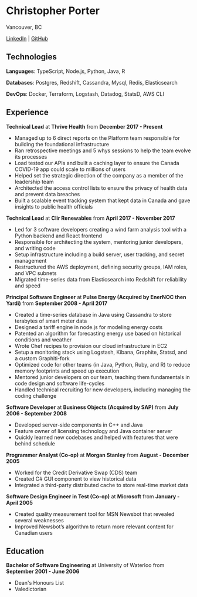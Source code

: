 Christopher Porter
==================
Vancouver, BC

[LinkedIn](https://ca.linkedin.com/in/canadianveggie)
| [GitHub](https://github.com/canadianveggie/)

Technologies
----------
**Languages**: TypeScript, Node.js, Python, Java, R

**Databases**: Postgres, Redshift, Cassandra, Mysql, Redis, Elasticsearch

**DevOps**: Docker, Terraform, Logstash, Datadog, StatsD, AWS CLI


Experience
----------

**Technical Lead** at **Thrive Health** from **December 2017 - Present**

* Managed up to 6 direct reports on the Platform team responsible for building the foundational infrastructure
* Ran retrospective meetings and 5 whys sessions to help the team evolve its processes
* Load tested our APIs and built a caching layer to ensure the Canada COVID-19 app could scale to millions of users
* Helped set the strategic direction of the company as a member of the leadership team
* Architected the access control lists to ensure the privacy of health data and prevent data breaches
* Built a scalable event tracking system that kept data in Canada and gave insights to public health officials

**Technical Lead** at **Clir Renewables** from **April 2017 - November 2017**

* Led for 3 software developers creating a wind farm analysis tool with a Python backend and React frontend
* Responsible for architecting the system, mentoring junior developers, and writing code
* Setup infrastructure including a build server, user tracking, and secret management
* Restructured the AWS deployment, defining security groups, IAM roles, and VPC subnets
* Migrated time-series data from Elasticsearch into Redshift for reliability and speed

**Principal Software Engineer** at **Pulse Energy (Acquired by EnerNOC then Yardi)** from **September 2008 - April 2017**

* Created a time-series database in Java using Cassandra to store terabytes of smart meter data
* Designed a tariff engine in node.js for modeling energy costs
* Patented an algorithm for forecasting energy use based on historical conditions and weather
* Wrote Chef recipes to provision our cloud infrastructure in EC2
* Setup a monitoring stack using Logstash, Kibana, Graphite, Statsd, and a custom Graphiti-fork
* Optimized code for other teams (in Java, Python, Ruby, and R) to reduce memory footprints and speed up execution
* Mentored junior developers on our team, teaching them fundamentals in code design and software life-cycles
* Handled technical recruiting for new developers, including managing the coding challenge

**Software Developer** at **Business Objects (Acquired by SAP)** from **July 2006 - September 2008**

* Developed server-side components in C++ and Java
* Feature owner of licensing technology and Java container server
* Quickly learned new codebases and helped with features that were behind schedule

**Programmer Analyst (Co-op)** at **Morgan Stanley** from **August - December 2005**

* Worked for the Credit Derivative Swap (CDS) team
* Created C# GUI component to view historical data
* Integrated a third-party distributed cache to store real-time market data

**Software Design Engineer in Test (Co-op)** at **Microsoft** from **January - April 2005**

* Created quality measurement tool for MSN Newsbot that revealed several weaknesses
* Improved Newsbot’s algorithm to return more relevant content for Canadian users

Education
---------

**Bachelor of Software Engineering** at University of Waterloo from **September 2001 - June 2006**
 * Dean's Honours List
 * Valedictorian

